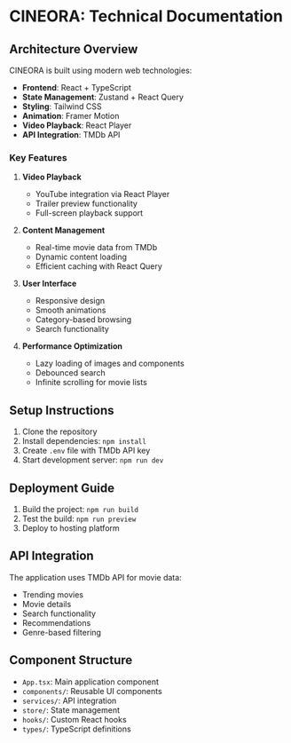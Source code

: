 # CINEORA: Technical Documentation

## Architecture Overview

CINEORA is built using modern web technologies:

- **Frontend**: React + TypeScript
- **State Management**: Zustand + React Query
- **Styling**: Tailwind CSS
- **Animation**: Framer Motion
- **Video Playback**: React Player
- **API Integration**: TMDb API

### Key Features

1. **Video Playback**
   - YouTube integration via React Player
   - Trailer preview functionality
   - Full-screen playback support

2. **Content Management**
   - Real-time movie data from TMDb
   - Dynamic content loading
   - Efficient caching with React Query

3. **User Interface**
   - Responsive design
   - Smooth animations
   - Category-based browsing
   - Search functionality

4. **Performance Optimization**
   - Lazy loading of images and components
   - Debounced search
   - Infinite scrolling for movie lists

## Setup Instructions

1. Clone the repository
2. Install dependencies: `npm install`
3. Create `.env` file with TMDb API key
4. Start development server: `npm run dev`

## Deployment Guide

1. Build the project: `npm run build`
2. Test the build: `npm run preview`
3. Deploy to hosting platform

## API Integration

The application uses TMDb API for movie data:
- Trending movies
- Movie details
- Search functionality
- Recommendations
- Genre-based filtering

## Component Structure

- `App.tsx`: Main application component
- `components/`: Reusable UI components
- `services/`: API integration
- `store/`: State management
- `hooks/`: Custom React hooks
- `types/`: TypeScript definitions